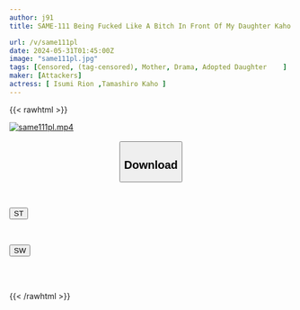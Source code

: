 ```yaml
---
author: j91
title: SAME-111 Being Fucked Like A Bitch In Front Of My Daughter Kaho Tamaki Rion Izumi

url: /v/same111pl
date: 2024-05-31T01:45:00Z
image: "same111pl.jpg"
tags: [Censored, (tag-censored), Mother, Drama, Adopted Daughter	]
maker: [Attackers]
actress: [ Isumi Rion ,Tamashiro Kaho ]
---
```



{{< rawhtml >}}

<div class="video" data-videoid="8OomMA1qAMuoKRA">
    <a href="javascript:;">
        <img src="/v/same111pl/same111pl.jpg" width="WIDTH" height="HEIGHT" alt="same111pl.mp4" loading="lazy">
    </a>
</div>

<script type="text/javascript" src="https://j91.asia/asset/on-demand-st.js"></script>

<br>
  <link rel="stylesheet" href="https://j91.asia/asset/bs5.css">
  
  <center>
  <button class="btn btn-primary" type="button" data-bs-toggle="collapse" data-bs-target=".multi-collapse" aria-expanded="false" aria-controls="multiCollapseExample1 multiCollapseExample2"><h2>Download</h2></button></center>
</p>
<div class="row">
  <div class="col">
    <div class="collapse multi-collapse" id="multiCollapseExample1">
      <div class="card card-body">
	      	      <br>
<div class="buttons">  
<p><a href="/v/same111pl/st.html" target="_blank"><button class="btn-hover color-3"><i class="fa fa-download"></i> ST</button></a></p></div>
    </div>
  </div>
</div>
  <div class="col">
    <div class="collapse multi-collapse" id="multiCollapseExample2">
      <div class="card card-body">
	      <br>
<div class="buttons">
<p><a href="/v/same111pl/sw.html" target="_blank"><button class="btn-hover color-2"><i class="fa fa-download"></i> SW</button></a></p></div>
<br><br>
      </div>
    </div>
  </div>
</div>

{{< /rawhtml >}}
